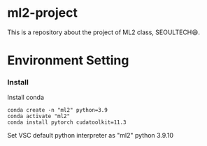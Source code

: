 # ml2-project


This is a repository about the project of ML2 class, SEOULTECH😄.


# Environment Setting

### Install
Install conda

```
conda create -n "ml2" python=3.9
conda activate "ml2"
conda install pytorch cudatoolkit=11.3
```

Set VSC default python interpreter as "ml2" python 3.9.10